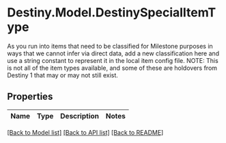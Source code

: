 # Destiny.Model.DestinySpecialItemType
As you run into items that need to be classified for Milestone purposes in ways that we cannot infer via direct data, add a new classification here and use a string constant to represent it in the local item config file.  NOTE: This is not all of the item types available, and some of these are holdovers from Destiny 1 that may or may not still exist.

## Properties

Name | Type | Description | Notes
------------ | ------------- | ------------- | -------------

[[Back to Model list]](../README.md#documentation-for-models) [[Back to API list]](../README.md#documentation-for-api-endpoints) [[Back to README]](../README.md)

